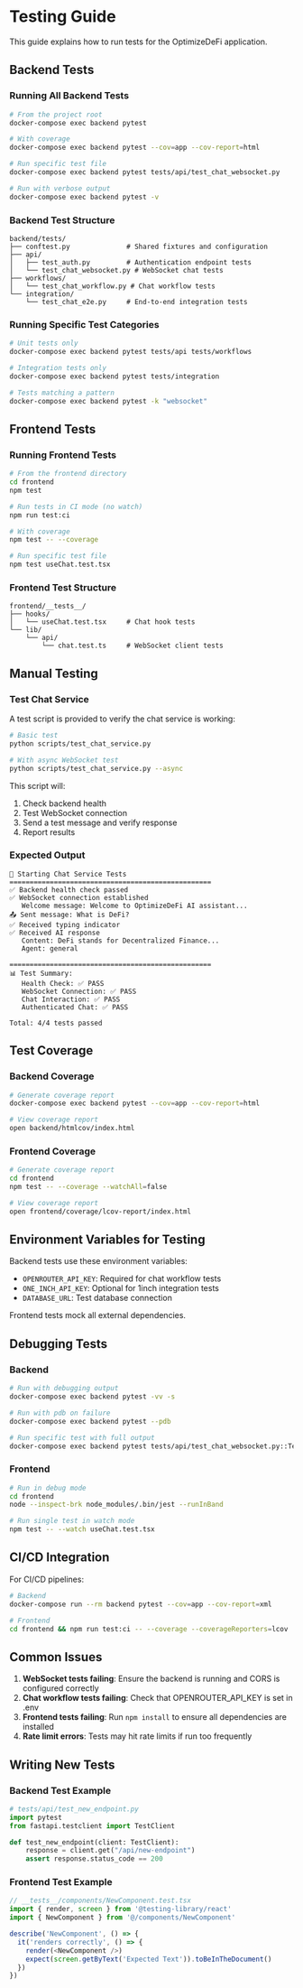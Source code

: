 # Testing Guide

This guide explains how to run tests for the OptimizeDeFi application.

## Backend Tests

### Running All Backend Tests

```bash
# From the project root
docker-compose exec backend pytest

# With coverage
docker-compose exec backend pytest --cov=app --cov-report=html

# Run specific test file
docker-compose exec backend pytest tests/api/test_chat_websocket.py

# Run with verbose output
docker-compose exec backend pytest -v
```

### Backend Test Structure

```
backend/tests/
├── conftest.py              # Shared fixtures and configuration
├── api/
│   ├── test_auth.py         # Authentication endpoint tests
│   └── test_chat_websocket.py # WebSocket chat tests
├── workflows/
│   └── test_chat_workflow.py # Chat workflow tests
└── integration/
    └── test_chat_e2e.py     # End-to-end integration tests
```

### Running Specific Test Categories

```bash
# Unit tests only
docker-compose exec backend pytest tests/api tests/workflows

# Integration tests only
docker-compose exec backend pytest tests/integration

# Tests matching a pattern
docker-compose exec backend pytest -k "websocket"
```

## Frontend Tests

### Running Frontend Tests

```bash
# From the frontend directory
cd frontend
npm test

# Run tests in CI mode (no watch)
npm run test:ci

# With coverage
npm test -- --coverage

# Run specific test file
npm test useChat.test.tsx
```

### Frontend Test Structure

```
frontend/__tests__/
├── hooks/
│   └── useChat.test.tsx     # Chat hook tests
└── lib/
    └── api/
        └── chat.test.ts     # WebSocket client tests
```

## Manual Testing

### Test Chat Service

A test script is provided to verify the chat service is working:

```bash
# Basic test
python scripts/test_chat_service.py

# With async WebSocket test
python scripts/test_chat_service.py --async
```

This script will:
1. Check backend health
2. Test WebSocket connection
3. Send a test message and verify response
4. Report results

### Expected Output

```
🚀 Starting Chat Service Tests
==================================================
✅ Backend health check passed
✅ WebSocket connection established
   Welcome message: Welcome to OptimizeDeFi AI assistant...
📤 Sent message: What is DeFi?
✅ Received typing indicator
✅ Received AI response
   Content: DeFi stands for Decentralized Finance...
   Agent: general

==================================================
📊 Test Summary:
   Health Check: ✅ PASS
   WebSocket Connection: ✅ PASS
   Chat Interaction: ✅ PASS
   Authenticated Chat: ✅ PASS

Total: 4/4 tests passed
```

## Test Coverage

### Backend Coverage

```bash
# Generate coverage report
docker-compose exec backend pytest --cov=app --cov-report=html

# View coverage report
open backend/htmlcov/index.html
```

### Frontend Coverage

```bash
# Generate coverage report
cd frontend
npm test -- --coverage --watchAll=false

# View coverage report
open frontend/coverage/lcov-report/index.html
```

## Environment Variables for Testing

Backend tests use these environment variables:
- `OPENROUTER_API_KEY`: Required for chat workflow tests
- `ONE_INCH_API_KEY`: Optional for 1inch integration tests
- `DATABASE_URL`: Test database connection

Frontend tests mock all external dependencies.

## Debugging Tests

### Backend

```bash
# Run with debugging output
docker-compose exec backend pytest -vv -s

# Run with pdb on failure
docker-compose exec backend pytest --pdb

# Run specific test with full output
docker-compose exec backend pytest tests/api/test_chat_websocket.py::TestChatWebSocket::test_websocket_connection_unauthenticated -vv
```

### Frontend

```bash
# Run in debug mode
cd frontend
node --inspect-brk node_modules/.bin/jest --runInBand

# Run single test in watch mode
npm test -- --watch useChat.test.tsx
```

## CI/CD Integration

For CI/CD pipelines:

```bash
# Backend
docker-compose run --rm backend pytest --cov=app --cov-report=xml

# Frontend  
cd frontend && npm run test:ci -- --coverage --coverageReporters=lcov
```

## Common Issues

1. **WebSocket tests failing**: Ensure the backend is running and CORS is configured correctly
2. **Chat workflow tests failing**: Check that OPENROUTER_API_KEY is set in .env
3. **Frontend tests failing**: Run `npm install` to ensure all dependencies are installed
4. **Rate limit errors**: Tests may hit rate limits if run too frequently

## Writing New Tests

### Backend Test Example

```python
# tests/api/test_new_endpoint.py
import pytest
from fastapi.testclient import TestClient

def test_new_endpoint(client: TestClient):
    response = client.get("/api/new-endpoint")
    assert response.status_code == 200
```

### Frontend Test Example

```typescript
// __tests__/components/NewComponent.test.tsx
import { render, screen } from '@testing-library/react'
import { NewComponent } from '@/components/NewComponent'

describe('NewComponent', () => {
  it('renders correctly', () => {
    render(<NewComponent />)
    expect(screen.getByText('Expected Text')).toBeInTheDocument()
  })
})
```